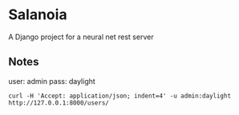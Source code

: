 # Salanoia

A Django project for a neural net rest server

## Notes

user: admin
pass: daylight

```
curl -H 'Accept: application/json; indent=4' -u admin:daylight http://127.0.0.1:8000/users/
```
